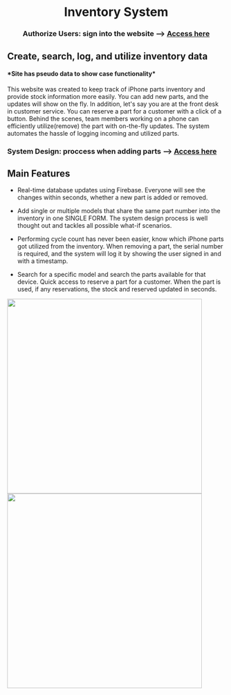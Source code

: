 <h1 align="center">Inventory System</h1>
<h3 align="center">Authorize Users: sign into the website --> <a target="_blank" href="https://inventory-system-fzihs39ra-harmonicvoid.vercel.app/signin">Access here</a> </h3>
<h2>Create, search, log, and utilize inventory data</h2>
<h4>*Site has pseudo data to show case functionality*</h4>
<P>This website was created to keep track of iPhone parts inventory and provide stock information more easily. You can add new parts, and the updates will show on the fly. In addition, let's say you are at the front desk in customer service. You can reserve a part for a customer with a click of a button. Behind the scenes, team members working on a phone can efficiently utilize(remove) the part with on-the-fly updates. The system automates the hassle of logging incoming and utilized parts.</p>

<h3>System Design: proccess when adding parts --> <a target="_blank" href="https://lucid.app/lucidchart/eb4a1605-9c44-4cc3-b7ec-05b3db669206/edit?viewport_loc=-779%2C-1625%2C5255%2C2716%2C0_0&invitationId=inv_fee6bf28-e465-47e9-bbb8-80470353930c">Access here</a></h3>


<h2>Main Features</h2>

<ul>
  <li> Real-time database updates using Firebase. Everyone will see the changes within seconds, whether a new part is added or removed.</li>
  <p></p>
  <li> Add single or multiple models that share the same part number into the inventory in one SINGLE FORM. The system design process is well thought out and tackles all possible what-if scenarios.</li>
  <p></p>
  <li> Performing cycle count has never been easier, know which iPhone parts got utilized from the inventory. When removing a part, the serial number is required, and the system will log it by showing the user signed in and with a timestamp.  </li>
   <p></p>
  <li> Search for a specific model and search the parts available for that device. Quick access to reserve a part for a customer. When the part is used, if any reservations, the stock and reserved updated in seconds. </li>
</ul>
<div>


<div >
 <img width="450" class="img" src="https://lh3.googleusercontent.com/T-1FDb8REF29kT4sM2fuLRJXleJh-VZk6_TaNNuXe3rXUYnBe8YzDmODc9q9c0Y12QnZNz8g852phm1F02gwyDDJQALcT1jGs_XezrpEC-VniwRBdSyxtg_HeBdUbXY_5FOSazn1Ji0XCw7HU1jbCKhD8dddyxliBCl1WH_APwX_fljcVMMHCoAWGZnKjfX09fT3soFgK04_HpdVetFVWnFTq_hflVb5E9QNFT4vB8pu99wjliomQyLzrjUAEIV-nTsKJ_l07fQG8heaZU5VJ5xjmBJkN0XNiFOBNpRQNVGrmoyxXDMqTdhWzQ-WmsF6mzraS_yIcfnpeUE2sMOaVKKBns83AXEYnc8yAeGNsLEbNmA7GWS5MQJzJeBRo8rMXji6jkYoKR1Iz5DzoVDhcSQdHLAdo-_eCu4nkw2SN-sxeZAyQwheF9M6JFkYVX23uBI96l4CZBeGlDWelZyan9EPabYkLZqUG2MLPn5PzHP9VRQ4WJJXHY6JJGYeZuCYeUot5FBAKnNCXa6I4RGJHvsM8n5pRaNPxQPc4UdhhkgGlrppYgMOAvCC5um81fkToRbMMwW4pg4OFx4N6wTAXNtEHb49G2vnaI06Qos3r2CbcwsjAJsaclFr8FwZ4Slc9TlX1-o30Kt5xpViwRBnWjPVz1mNDGYktSbzZ7pzETRWjTeJPJclaV3RxvDfTygZF86ghpv8wut7AdPacxU2hdmC5nLmzdB3qSLMKcOLbBEFHlA6OXhZ6Hi7klD5CkSsf_qcXdTG-wVR-UB7iET4KlLUrO5KEVgHZKXnGBlBcjZT5BPmUsnDM5dCWA_htQii7hT6LfHTZGsXMvBK4oihZ6F66thcygfPHaq86r8Sb2Z6prv6SdSKi7f-Wv5-6q3F748b0p4uGIfTWPSKfTxVUbDndfN8CYUOBbybOSTBUmsE-5YOxFJ46fbkZ_tKroPyF-Yt3n6KBl4pDHpdl8ezv9taG25JewBEXEX6x-J-pD9BAYTbVnSKtMg=w1188-h1291-no?authuser=0" />
 <img width="450" class="img" src="https://lh3.googleusercontent.com/qE_DF9C8Pn7XBnRnj_3WohB-Y9PFQZRb1BpgOhUbOVch3jtlAl2o7SdEpokhAK_FgwqtQIJYBgEwQMNylU9_0NR_jQ7XcQut1PiZ6p29dewVfk47CLhrLkPe_k9CDqLNQOR8WG3uvZeJtx33ChMZ5KWu7aN3k3P14uXemD1aYXEbNKYCxCNrsoo1YPCWHOWmQaGaehEf-aEXFe2FIutjMIR0Wece64JFEETpKgTp9Uoo86MyGnuIMWl3JFvwSEJJnTGXu2QFwcGljt9gx9q8wMnhOSubgxCbGvCkzajTmj0IUh6V9q4SwlW-x63w4T3vGVDPYSDOFZs1mVIFEI-_iZy8C6Q6edUueBKejyARBfWQiYRTcoFlOVHiYILNRy4UBVHIo7URpKwEwIL8QOXdW3KzxvIYfGAIj3xzYsmxGDCg0amKWmJHl4Rmif1k4aZenCm7tyN87jc4zCGHY7xkTN-Gm8I_bOv708IDrTU-sMKZ7v3zSyP4z0sqxMTaMCXRDvh0XsIdFAMQMSe7VX9JRMDxFXPfAweWp9I2k01BWR_ddxo3VoGB8cohcHxHtIUDnWMKouTNM66JIX3OJ5VI6BLfjWLFoFiA7nlt9A0L904XkUH3NOWPnrg0yr3ep9GaSP93UzXitgieM_Bp0_0npWsObQejJQ9JtDXH2yGwaouaj63rutM06prlonHrW477OMokoPCiC7AAhitMUl5Or2LR6TUdhXhVfNmjtpRgRjAtwdq38B8gXoTSgr4AO_mU5hYP2_Hmwm_L0hftOkcUaU-j77QopR9mKb-s1kuBo0BZRTa2ugkdCBWc8UZBnLA3S9BY8sJTFcBF4kxiItsW29EDC8PyQaDVUw54AIFlpHnz-coAufi5JnK5IpjcpJrCeg3euCfDGJxTAIkEfmeKkwazXgYZAYOyXgBU164nkOpQVu-DjW7NSRqjrbKy3VOucnV3BLL5zNg71axum-dqdq1Xa1YSOfDMxZBcej-T09e53W8Yh_ZYFd8=w1193-h1298-no?authuser=0" />
</div>


